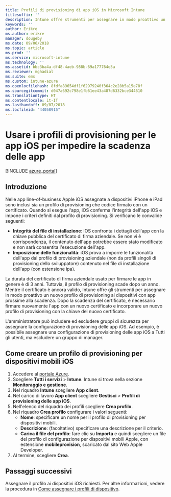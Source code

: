 ```yaml
---
title: Profili di provisioning di app iOS in Microsoft Intune
titlesuffix: ''
description: Intune offre strumenti per assegnare in modo proattivo un nuovo profilo di provisioning ai dispositivi con app prossime alla scadenza.
keywords: ''
author: Erikre
ms.author: erikre
manager: dougeby
ms.date: 09/06/2018
ms.topic: article
ms.prod: ''
ms.service: microsoft-intune
ms.technology: ''
ms.assetid: bbc3ba4a-df48-4aeb-988b-69a177764e3a
ms.reviewer: mghadial
ms.suite: ems
ms.custom: intune-azure
ms.openlocfilehash: 8fdfa89654df1f62979240f364c2e28b5a15e78f
ms.sourcegitcommit: d047a692c798e1fb61ee43a487d6332bce344610
ms.translationtype: HT
ms.contentlocale: it-IT
ms.lasthandoff: 09/07/2018
ms.locfileid: "44058915"
---
```

# <a name="use-ios-app-provisioning-profiles-to-prevent-your-apps-from-expiring"></a>Usare i profili di provisioning per le app iOS per impedire la scadenza delle app

[!INCLUDE [azure_portal](./includes/azure_portal.md)]

## <a name="introduction"></a>Introduzione

Nelle app line-of-business Apple iOS assegnate a dispositivi iPhone e iPad sono inclusi sia un profilo di provisioning che codice firmato con un certificato. Quando si esegue l'app, iOS conferma l'integrità dell'app iOS e impone i criteri definiti dal profilo di provisioning. Si verificano le convalide seguenti:

- **Integrità del file di installazione**: iOS confronta i dettagli dell'app con la chiave pubblica del certificato di firma aziendale. Se non vi è corrispondenza, il contenuto dell'app potrebbe essere stato modificato e non sarà consentita l'esecuzione dell'app.
- **Imposizione delle funzionalità**: iOS prova a imporre le funzionalità dell'app dal profilo di provisioning aziendale (non da profili singoli di provisioning dello sviluppatore) contenuto nel file di installazione dell'app (con estensione ipa).


La durata del certificato di firma aziendale usato per firmare le app in genere è di 3 anni. Tuttavia, il profilo di provisioning scade dopo un anno. Mentre il certificato è ancora valido, Intune offre gli strumenti per assegnare in modo proattivo un nuovo profilo di provisioning ai dispositivi con app prossime alla scadenza.
Dopo la scadenza del certificato, è necessario firmare nuovamente l'app con un nuovo certificato e incorporare un nuovo profilo di provisioning con la chiave del nuovo certificato.

L'amministratore può includere ed escludere gruppi di sicurezza per assegnare la configurazione di provisioning delle app iOS. Ad esempio, è possibile assegnare una configurazione di provisioning delle app iOS a Tutti gli utenti, ma escludere un gruppo di manager.

## <a name="how-to-create-an-ios-mobile-app-provisioning-profile"></a>Come creare un profilo di provisioning per dispositivi mobili iOS

1. Accedere al [portale Azure](https://portal.azure.com).
2. Scegliere **Tutti i servizi** > **Intune**. Intune si trova nella sezione **Monitoraggio e gestione**.
3. Nel riquadro **Intune** scegliere **App client**.
1.  Nel carico di lavoro **App client** scegliere **Gestisci** > **Profili di provisioning delle app iOS**.
2.  Nell'elenco del riquadro dei profili scegliere **Crea profilo**.
3. Nel riquadro **Crea profilo** configurare i valori seguenti:
    - **Nome**: specificare un nome per il profilo di provisioning per dispositivi mobili.
    - **Descrizione**: (facoltativo) specificare una descrizione per il criterio.
    - **Carica il file del profilo**: fare clic su **Importa** e quindi scegliere un file del profilo di configurazione per dispositivi mobili Apple, con estensione **mobileprovision**, scaricato dal sito Web Apple Developer.
4. Al termine, scegliere **Crea**.

## <a name="next-steps"></a>Passaggi successivi

Assegnare il profilo ai dispositivi iOS richiesti. Per altre informazioni, vedere la procedura in [Come assegnare i profili di dispositivo](device-profile-assign.md).
